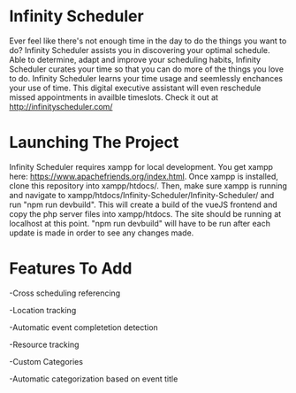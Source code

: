 # Infinity Scheduler
Ever feel like there's not enough time in the day to do the things you want to do?
Infinity Scheduler assists you in discovering your optimal schedule.
Able to determine, adapt and improve your scheduling habits, Infinity Scheduler curates your time so that you can do more of the things you love to do. 
Infinity Scheduler learns your time usage and seemlessly enchances your use of time.
This digital executive assistant will even reschedule missed appointments in availble timeslots.
Check it out at http://infinityscheduler.com/

# Launching The Project
Infinity Scheduler requires xampp for local development. You get xampp here: https://www.apachefriends.org/index.html. Once xampp is installed, clone this repository into 
xampp/htdocs/. Then, make sure xampp is running and navigate to xampp/htdocs/Infinity-Scheduler/Infinity-Scheduler/ and run "npm run devbuild". This will create a build of
the vueJS frontend and copy the php server files into xampp/htdocs. The site should be running at localhost at this point. "npm run devbuild" will have to be run after
each update is made in order to see any changes made.

# Features To Add
-Cross scheduling referencing

-Location tracking

-Automatic event completetion detection

-Resource tracking

-Custom Categories

-Automatic categorization based on event title


